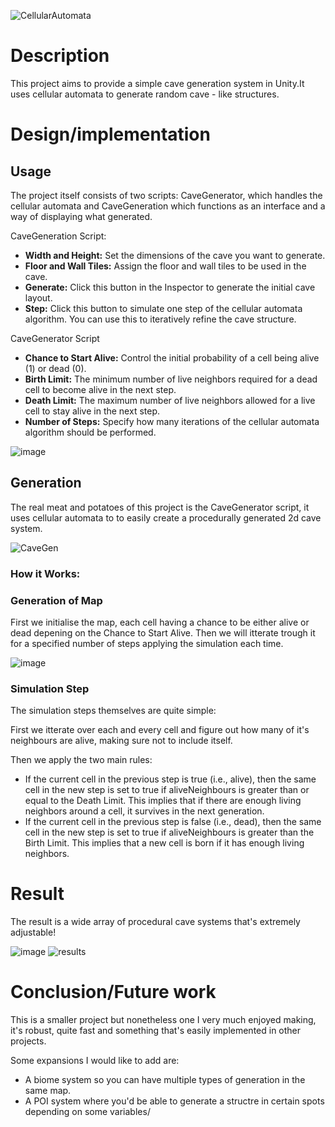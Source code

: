 
![CellularAutomata](https://github.com/BasRuckebusch/CellularAutomata/assets/97399311/2539e25d-06ec-4260-8313-cfe8d6d992d7)

# Description
This project aims to provide a simple cave generation system in Unity.It uses cellular automata to generate random cave - like structures.


# Design/implementation
## Usage
The project itself consists of two scripts: CaveGenerator, which handles the cellular automata and CaveGeneration which functions as an interface and a way of displaying what generated.

CaveGeneration Script: 

- **Width and Height:** Set the dimensions of the cave you want to generate.
- **Floor and Wall Tiles:** Assign the floor and wall tiles to be used in the cave.
- **Generate:** Click this button in the Inspector to generate the initial cave layout.
- **Step:** Click this button to simulate one step of the cellular automata algorithm. You can use this to iteratively refine the cave structure.

CaveGenerator Script

- **Chance to Start Alive:** Control the initial probability of a cell being alive (1) or dead (0).
- **Birth Limit:** The minimum number of live neighbors required for a dead cell to become alive in the next step.
- **Death Limit:** The maximum number of live neighbors allowed for a live cell to stay alive in the next step.
- **Number of Steps:** Specify how many iterations of the cellular automata algorithm should be performed.

![image](https://github.com/BasRuckebusch/CellularAutomata/assets/97399311/bfc0028f-63e6-4dc7-96db-5b07501831c9)

## Generation

The real meat and potatoes of this project is the CaveGenerator script, it uses cellular automata to to easily create a procedurally generated 2d cave system.<br>

![CaveGen](https://github.com/BasRuckebusch/CellularAutomata/assets/97399311/bbab18a1-05cf-4c84-8284-dea4ba106b1c)

### How it Works:

### Generation of Map
First we initialise the map, each cell having a chance to be either alive or dead depening on the Chance to Start Alive. Then we will itterate trough it for a specified number of steps applying the simulation each time.

![image](https://github.com/BasRuckebusch/CellularAutomata/assets/97399311/b2ec42a9-53d0-4e66-93ee-542e72e0efd8)

### Simulation Step

The simulation steps themselves are quite simple:<br>

First we itterate over each and every cell and figure out how many of it's neighbours are alive, making sure not to include itself. 

Then we apply the two main rules:
- If the current cell in the previous step is true (i.e., alive), then the same cell in the new step is set to true if aliveNeighbours is greater than or equal to the Death Limit. This implies that if there are enough living neighbors around a cell, it survives in the next generation.<br>
- If the current cell in the previous step is false (i.e., dead), then the same cell in the new step is set to true if aliveNeighbours is greater than the Birth Limit. This implies that a new cell is born if it has enough living neighbors.<br>

# Result
The result is a wide array of procedural cave systems that's extremely adjustable!

![image](https://github.com/BasRuckebusch/CellularAutomata/assets/97399311/dda23015-4b44-4b79-98ab-9340d50f3cd8)
![results](https://github.com/BasRuckebusch/CellularAutomata/assets/97399311/ad820e7d-b53e-4a92-91bc-af618d0e23a0)


# Conclusion/Future work
This is a smaller project but nonetheless one I very much enjoyed making, it's robust, quite fast and something that's easily implemented in other projects.

Some expansions I would like to add are:
- A biome system so you can have multiple types of generation in the same map.
- A POI system where you'd be able to generate a structre in certain spots depending on some variables/

